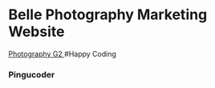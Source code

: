 <body>
    <h1>
        Belle Photography Marketing Website
    </h1>
<a href='https://samarayadi.github.io/Photography.github.io/' target='_blank'>
        Photography G2
        </a>
#Happy Coding
    <h3> Pingucoder </h3>
